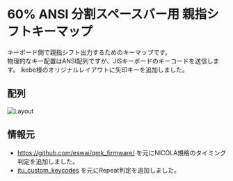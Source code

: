 # 60% ANSI 分割スペースバー用 親指シフトキーマップ

キーボード側で親指シフト出力するためのキーマップです。  
物理的なキー配置はANSI配列ですが、JISキーボードのキーコードを送信します。
ikebe様のオリジナルレイアウトに矢印キーを追加しました。

## 配列
![Layout](https://github.com/kyoshiza/qmk_firmware/blob/master/keyboards/xiudi/xd60/keymaps/nicola/nicola_xd60.png"ayout")
## 情報元
* https://github.com/eswai/qmk_firmware/ を元にNICOLA規格のタイミング判定を追加しました。
* [jtu_custom_keycodes](https://github.com/koktoh/jtu_custom_keycodes/tree/master/default) を元にRepeat判定を追加しました。
